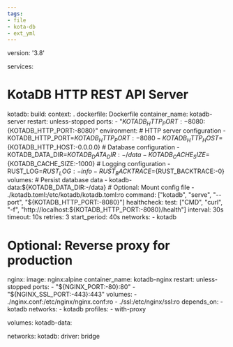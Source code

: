 ```yaml
---
tags:
- file
- kota-db
- ext_yml
---
```

version: '3.8'

services:
  # KotaDB HTTP REST API Server
  kotadb:
    build:
      context: .
      dockerfile: Dockerfile
    container_name: kotadb-server
    restart: unless-stopped
    ports:
      - "${KOTADB_HTTP_PORT:-8080}:${KOTADB_HTTP_PORT:-8080}"
    environment:
      # HTTP server configuration
      - KOTADB_HTTP_PORT=${KOTADB_HTTP_PORT:-8080}
      - KOTADB_HTTP_HOST=${KOTADB_HTTP_HOST:-0.0.0.0}
      # Database configuration
      - KOTADB_DATA_DIR=${KOTADB_DATA_DIR:-/data}
      - KOTADB_CACHE_SIZE=${KOTADB_CACHE_SIZE:-1000}
      # Logging configuration
      - RUST_LOG=${RUST_LOG:-info}
      - RUST_BACKTRACE=${RUST_BACKTRACE:-0}
    volumes:
      # Persist database data
      - kotadb-data:${KOTADB_DATA_DIR:-/data}
      # Optional: Mount config file
      - ./kotadb.toml:/etc/kotadb/kotadb.toml:ro
    command: ["kotadb", "serve", "--port", "${KOTADB_HTTP_PORT:-8080}"]
    healthcheck:
      test: ["CMD", "curl", "-f", "http://localhost:${KOTADB_HTTP_PORT:-8080}/health"]
      interval: 30s
      timeout: 10s
      retries: 3
      start_period: 40s
    networks:
      - kotadb

  # Optional: Reverse proxy for production
  nginx:
    image: nginx:alpine
    container_name: kotadb-nginx
    restart: unless-stopped
    ports:
      - "${NGINX_PORT:-80}:80"
      - "${NGINX_SSL_PORT:-443}:443"
    volumes:
      - ./nginx.conf:/etc/nginx/nginx.conf:ro
      - ./ssl:/etc/nginx/ssl:ro
    depends_on:
      - kotadb
    networks:
      - kotadb
    profiles:
      - with-proxy

volumes:
  kotadb-data:

networks:
  kotadb:
    driver: bridge
